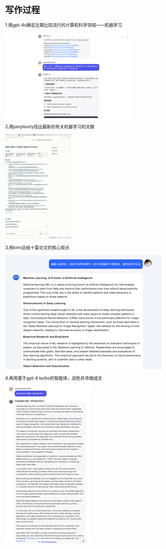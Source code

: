 # 写作过程

1.用gpt-4o确定近期比较流行的计算机科学领域——机器学习

<img src="写作流程1.png" style="zoom:40%;" />

2.用perplexity找出最新的有关机器学习的文献

<img src="写作流程2.png" style="zoom:33%;" />

3.用kimi总结十篇论文的核心观点

<img src="写作过程3.png" style="zoom: 50%;" />

4.再用基于gpt-4 turbo的智能体，润色并浓缩成文

<img src="写作过程4.png" style="zoom: 50%;" />